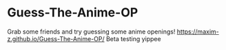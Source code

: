 # Guess-The-Anime-OP
Grab some friends and try guessing some anime openings!
https://maxim-z.github.io/Guess-The-Anime-OP/
Beta testing yippee
